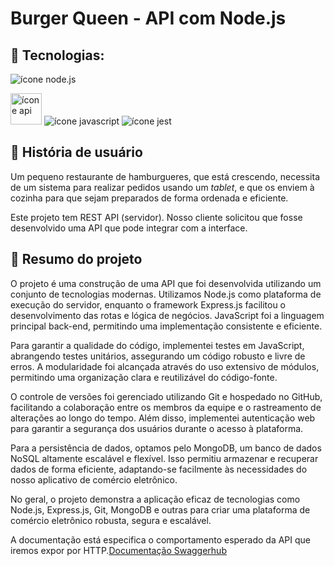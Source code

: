# Burger Queen - API com Node.js

## 🌱 Tecnologias:

<img src="https://img.shields.io/badge/Node.js-43853D?style=for-the-badge&logo=node.js&logoColor=white" alt="ícone node.js" > <br>

<img src="https://github.com/renatinhafront/SAP012-burger-queen-api/assets/107226201/00a6fc62-991e-49f4-91ef-7fed67fdfa86" alt="ícone api" width="50" height="50" >
<img src="https://img.shields.io/badge/JavaScript-F7DF1E?style=for-the-badge&logo=javascript&logoColor=black" alt="ícone javascript" >
<img src="https://img.shields.io/badge/Jest-323330?style=for-the-badge&logo=Jest&logoColor=white" alt="ícone jest" >

## 🌱 História de usuário

Um pequeno restaurante de hamburgueres, que está crescendo, necessita de um
sistema para realizar pedidos usando um _tablet_, e que os enviem à
cozinha para que sejam preparados de forma ordenada e eficiente.

Este projeto tem REST API (servidor). Nosso
cliente solicitou que fosse desenvolvido uma API que pode integrar com a
interface.

## 🌱 Resumo do projeto

O projeto é uma construção de uma API que foi desenvolvida utilizando um conjunto de tecnologias modernas. 
Utilizamos Node.js como plataforma de execução do servidor, enquanto o framework Express.js facilitou o 
desenvolvimento das rotas e lógica de negócios. JavaScript foi a linguagem principal back-end, 
permitindo uma implementação consistente e eficiente.

Para garantir a qualidade do código, implementei testes em JavaScript, abrangendo testes unitários, 
assegurando um código robusto e livre de erros. A modularidade foi alcançada através do uso extensivo de módulos,
permitindo uma organização clara e reutilizável do código-fonte.

O controle de versões foi gerenciado utilizando Git e hospedado no GitHub, 
facilitando a colaboração entre os membros da equipe e o rastreamento de alterações ao longo do tempo. 
Além disso, implementei autenticação web para garantir a segurança dos usuários durante o acesso à plataforma.

Para a persistência de dados, optamos pelo MongoDB, um banco de dados NoSQL altamente escalável e flexível.
Isso permitiu armazenar e recuperar dados de forma eficiente, 
adaptando-se facilmente às necessidades do nosso aplicativo de comércio eletrônico.

No geral, o projeto demonstra a aplicação eficaz de tecnologias como 
Node.js, Express.js, Git, MongoDB e outras para criar uma plataforma 
de comércio eletrônico robusta, segura e escalável.

A documentação está especifica o comportamento esperado da API que
iremos expor por HTTP.[Documentação Swaggerhub](https://app.swaggerhub.com/apis-docs/ssinuco/BurgerQueenAPI/3.0.0#/)
